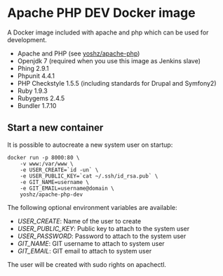 Apache PHP DEV Docker image
===========================

A Docker image included with apache and php which can be used for development.

* Apache and PHP (see [yoshz/apache-php](https://registry.hub.docker.com/u/yoshz/apache-php/))
* Openjdk 7 (required when you use this image as Jenkins slave)
* Phing 2.9.1
* Phpunit 4.4.1
* PHP Checkstyle 1.5.5 (including standards for Drupal and Symfony2)
* Ruby 1.9.3
* Rubygems 2.4.5
* Bundler 1.7.10


Start a new container
---------------------

It is possible to autocreate a new system user on startup: 

    docker run -p 8000:80 \
        -v www:/var/www \
        -e USER_CREATE=`id -un` \
        -e USER_PUBLIC_KEY=`cat ~/.ssh/id_rsa.pub` \
        -e GIT_NAME=username \
        -e GIT_EMAIL=username@domain \
        yoshz/apache-php-dev

The following optional environment variables are available:

* *USER_CREATE*: Name of the user to create
* *USER_PUBLIC_KEY*: Public key to attach to the system user
* *USER_PASSWORD*: Password to attach to the system user
* *GIT_NAME*: GIT username to attach to system user
* *GIT_EMAIL*: GIT email to attach to system user

The user will be created with sudo rights on apachectl.
